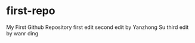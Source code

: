 # first-repo
My First Github Repository
first edit
second edit by Yanzhong Su
third edit by wanr ding
